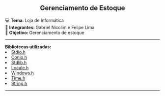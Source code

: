 <h2 align = "center">Gerenciamento de Estoque</h2>

:computer: <b>Tema: </b>Loja de Informática<br>
:rocket: <b>Integrantes: </b>Gabriel Nicolim e Felipe Lima <br>
:dart: <b>Objetivo: </b>Gerenciamento de estoque<br>
<hr>
<b>Bibliotecas utilizadas: </b>
<li><a href = "https://www.ime.usp.br/~pf/algoritmos/apend/stdio.h.html">Stdio.h</a>
<li><a href = "https://www.programmingsimplified.com/c/conio.h">Conio.h</a>
<li><a href = "https://www.ime.usp.br/~pf/algoritmos/apend/stdlib.h.html">Stdlib.h</a>
<li><a href = "https://www.tutorialspoint.com/c_standard_library/locale_h.htm">Locale.h</a>
<li><a href = "https://en.wikipedia.org/wiki/Windows.h">Windows.h</a>
<li><a href = "https://pt.wikipedia.org/wiki/Time.h">Time.h</a>
<li><a href = "http://linguagemc.com.br/a-biblioteca-string-h/">String.h</a>
<br>
<hr>
<br>
